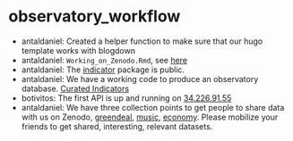 # observatory_workflow

* antaldaniel: Created a helper function to make sure that our hugo template works with blogdown
* antaldaniel: `Working_on_Zenodo.Rmd`, see [here](https://rpubs.com/antaldaniel/zenodo-sandbox-setup)
* antaldaniel: The [indicator](https://github.com/dataobservatory-eu/indicator) package is public.
* antaldaniel: We have a working code to produce an observatory database. [Curated Indicators](https://rpubs.com/antaldaniel/curated-database-demo)
* botivitos: The first API is up and running on [34.226.91.55](http://34.226.91.55/)
* antaldaniel: We have three collection points to get people to share data with us on Zenodo, [greendeal](https://zenodo.org/communities/greendeal_observatory/), [music](https://zenodo.org/communities/music_observatory/), [economy](https://zenodo.org/communities/economy_observatory/). Please mobilize your friends to get shared, interesting, relevant datasets.
